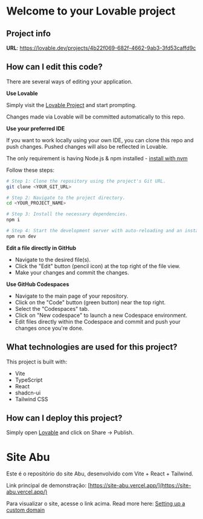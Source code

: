 # Welcome to your Lovable project

## Project info

**URL**: https://lovable.dev/projects/4b22f069-682f-4662-9ab3-3fd53caffd9c

## How can I edit this code?

There are several ways of editing your application.

**Use Lovable**

Simply visit the [Lovable Project](https://lovable.dev/projects/4b22f069-682f-4662-9ab3-3fd53caffd9c) and start prompting.

Changes made via Lovable will be committed automatically to this repo.

**Use your preferred IDE**

If you want to work locally using your own IDE, you can clone this repo and push changes. Pushed changes will also be reflected in Lovable.

The only requirement is having Node.js & npm installed - [install with nvm](https://github.com/nvm-sh/nvm#installing-and-updating)

Follow these steps:

```sh
# Step 1: Clone the repository using the project's Git URL.
git clone <YOUR_GIT_URL>

# Step 2: Navigate to the project directory.
cd <YOUR_PROJECT_NAME>

# Step 3: Install the necessary dependencies.
npm i

# Step 4: Start the development server with auto-reloading and an instant preview.
npm run dev
```

**Edit a file directly in GitHub**

- Navigate to the desired file(s).
- Click the "Edit" button (pencil icon) at the top right of the file view.
- Make your changes and commit the changes.

**Use GitHub Codespaces**

- Navigate to the main page of your repository.
- Click on the "Code" button (green button) near the top right.
- Select the "Codespaces" tab.
- Click on "New codespace" to launch a new Codespace environment.
- Edit files directly within the Codespace and commit and push your changes once you're done.

## What technologies are used for this project?

This project is built with:

- Vite
- TypeScript
- React
- shadcn-ui
- Tailwind CSS

## How can I deploy this project?

Simply open [Lovable](https://lovable.dev/projects/4b22f069-682f-4662-9ab3-3fd53caffd9c) and click on Share -> Publish.
# Site Abu

Este é o repositório do site Abu, desenvolvido com Vite + React + Tailwind.

Link principal de demonstração: [https://site-abu.vercel.app/](https://site-abu.vercel.app/)

Para visualizar o site, acesse o link acima.
Read more here: [Setting up a custom domain](https://docs.lovable.dev/features/custom-domain#custom-domain)
